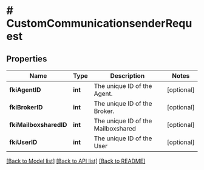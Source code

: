 # # CustomCommunicationsenderRequest

## Properties

Name | Type | Description | Notes
------------ | ------------- | ------------- | -------------
**fkiAgentID** | **int** | The unique ID of the Agent. | [optional]
**fkiBrokerID** | **int** | The unique ID of the Broker. | [optional]
**fkiMailboxsharedID** | **int** | The unique ID of the Mailboxshared | [optional]
**fkiUserID** | **int** | The unique ID of the User | [optional]

[[Back to Model list]](../../README.md#models) [[Back to API list]](../../README.md#endpoints) [[Back to README]](../../README.md)

